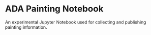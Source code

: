 # ADA Painting Notebook

An experimental Jupyter Notebook used for collecting and publishing painting information.
